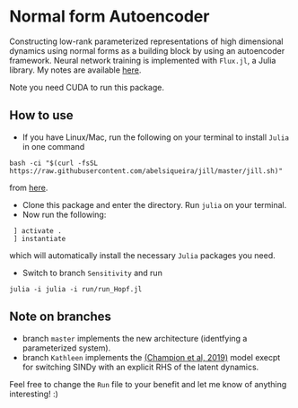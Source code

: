 # Normal form Autoencoder
 Constructing low-rank parameterized representations of high dimensional dynamics using normal forms as a building block by using an autoencoder framework. Neural network training is implemented with `Flux.jl`, a Julia library.
 My notes are available [here](https://www.overleaf.com/read/vwqwrnpjvrtn).
 
 Note you need CUDA to run this package.
 
 ## How to use
 - If you have Linux/Mac, run the following on your terminal to install `Julia`  in one command 
 ```
 bash -ci "$(curl -fsSL https://raw.githubusercontent.com/abelsiqueira/jill/master/jill.sh)"
 ```
 from [here](https://github.com/abelsiqueira/jill). 
 - Clone this package and enter the directory. Run `julia` on your terminal.
 - Now run the following:
```
 ] activate .
 ] instantiate
 ```
which will automatically install the necessary `Julia` packages you need.

- Switch to branch `Sensitivity` and run
```
julia -i julia -i run/run_Hopf.jl
```
## Note on branches
- branch `master` implements the new architecture (identfying a parameterized system).
- branch `Kathleen` implements the [(Champion et al, 2019)](https://www.pnas.org/content/116/45/22445.abstract) model execpt for switching SINDy with an explicit RHS of the latent dynamics.

Feel free to change the `Run` file to your benefit and let me know of anything interesting! :)
